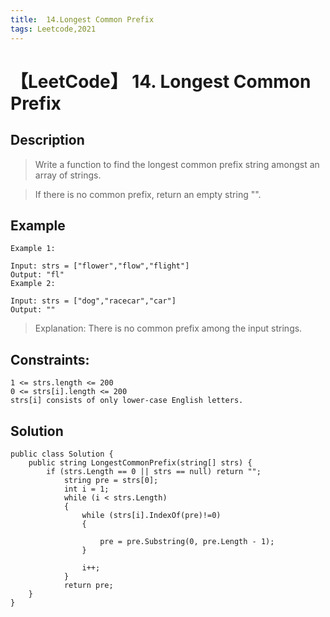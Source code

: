 ```yaml
---
title:  14.Longest Common Prefix
tags: Leetcode,2021
---
```

# 【LeetCode】 14. Longest Common Prefix
## Description
>Write a function to find the longest common prefix string amongst an array of strings.

>If there is no common prefix, return an empty string "".
## Example
```
Example 1:

Input: strs = ["flower","flow","flight"]
Output: "fl"
Example 2:

Input: strs = ["dog","racecar","car"]
Output: ""
```
>Explanation: There is no common prefix among the input strings.
 

## Constraints:

```
1 <= strs.length <= 200
0 <= strs[i].length <= 200
strs[i] consists of only lower-case English letters.
```
## Solution
```
public class Solution {
    public string LongestCommonPrefix(string[] strs) {
        if (strs.Length == 0 || strs == null) return "";
            string pre = strs[0];
            int i = 1;
            while (i < strs.Length)
            {
                while (strs[i].IndexOf(pre)!=0)
                {
                    
                    pre = pre.Substring(0, pre.Length - 1);
                }
                
                i++;
            }
            return pre;
    }
}
```